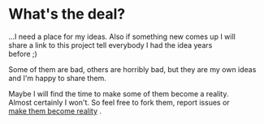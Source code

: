 # What's the deal?

...I need a place for my ideas. Also if something new comes up I will  
share a link to this project tell everybody I had the idea years  
before ;)

Some of them are bad, others are horribly bad, but they are my own ideas  
and I'm happy to share them.  

Maybe I will find the time to make some of them become a reality.  
Almost certainly I won't. So feel free to fork them, report issues or  
[make them become reality][1] .

[1]: http://www.youtube.com/watch?v=8rwsuXHA7RA
